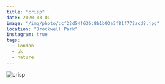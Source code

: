 ```yaml
---
title: "crisp"
date: 2020-03-01
image: "/img/photo/ccf22d54f636c8b1b03a5f81f772acd8.jpg"
location: "Brockwell Park"
instagram: true
tags:
  - london
  - uk
  - nature
---
```


![crisp](/img/photo/ccf22d54f636c8b1b03a5f81f772acd8.jpg)
